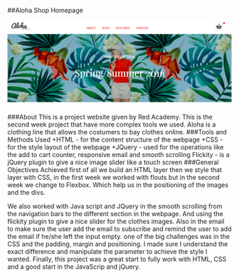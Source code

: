 ##Aloha Shop Homepage

![Aloha Site Image](./images/Screen-Shot-Aloha.png)

###About
This is a project website given by Red Academy. This is the second week project that have more complex tools we used. Aloha is a clothing line that allows the costumers to bay clothes online.
###Tools and Methods Used
+HTML -  for the content structure of the webpage
+CSS - for the style layout of the webpage
+JQuery -  used for the operations like the add to cart counter, responsive email and smooth scrolling
Flickity - is a jQuery plugin to give a nice image slider like a touch screen 
###General Objectives Achieved
first of all we build an HTML layer then we style that layer with CSS, in the first week we worked with flouts but in the second week we change to Flexbox. Which help us in the positioning of the images and the divs.

We also worked with Java script and JQuery in the smooth scrolling from the navigation bars to the different section in the webpage. And using the flickity plugin to give a nice slider for the clothes images. Also in the email to make sure the user add the email to subscribe and remind the user to add the email if he/she left the input empty.
one of the big challenges was in the CSS and the padding, margin and positioning. I made sure I understand the exact difference and manipulate the parameter to achieve the style I wanted.
Finally, this project was a great start to fully work with HTML, CSS and a good start in the JavaScrip and jQuery.